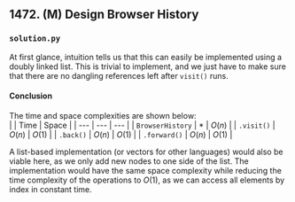 ## 1472. (M) Design Browser History

### `solution.py`
At first glance, intuition tells us that this can easily be implemented using a doubly linked list. This is trivial to implement, and we just have to make sure that there are no dangling references left after `visit()` runs.  

#### Conclusion
The time and space complexities are shown below:  
|  | Time | Space |
| --- | --- | --- |
| `BrowserHistory` | * | $O(n)$ |
| `.visit()` | $O(n)$ | $O(1)$ |
| `.back()` | $O(n)$ | $O(1)$ |
| `.forward()` | $O(n)$ | $O(1)$ |
  
A list-based implementation (or vectors for other languages) would also be viable here, as we only add new nodes to one side of the list. The implementation would have the same space complexity while reducing the time complexity of the operations to $O(1)$, as we can access all elements by index in constant time.  
  
